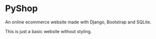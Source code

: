 # PyShop
An online ecommerce website made with Django, Bootstrap and SQLite.

This is just a basic website without styling.
